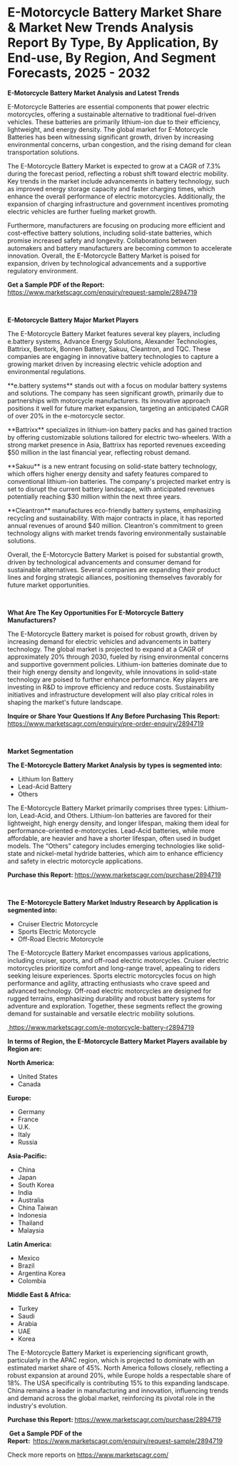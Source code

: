 <p><h1>E-Motorcycle Battery Market Share & Market New Trends Analysis Report By Type, By Application, By End-use, By Region, And Segment Forecasts, 2025 - 2032</h1></p><p><strong>E-Motorcycle Battery Market Analysis and Latest Trends</strong></p>
<p><p>E-Motorcycle Batteries are essential components that power electric motorcycles, offering a sustainable alternative to traditional fuel-driven vehicles. These batteries are primarily lithium-ion due to their efficiency, lightweight, and energy density. The global market for E-Motorcycle Batteries has been witnessing significant growth, driven by increasing environmental concerns, urban congestion, and the rising demand for clean transportation solutions.</p><p>The E-Motorcycle Battery Market is expected to grow at a CAGR of 7.3% during the forecast period, reflecting a robust shift toward electric mobility. Key trends in the market include advancements in battery technology, such as improved energy storage capacity and faster charging times, which enhance the overall performance of electric motorcycles. Additionally, the expansion of charging infrastructure and government incentives promoting electric vehicles are further fueling market growth.</p><p>Furthermore, manufacturers are focusing on producing more efficient and cost-effective battery solutions, including solid-state batteries, which promise increased safety and longevity. Collaborations between automakers and battery manufacturers are becoming common to accelerate innovation. Overall, the E-Motorcycle Battery Market is poised for expansion, driven by technological advancements and a supportive regulatory environment.</p></p>
<p><strong>Get a Sample PDF of the Report:&nbsp;</strong> <a href="https://www.marketscagr.com/enquiry/request-sample/2894719?utm_campaign=2770&utm_medium=2&utm_source=Github&utm_content=ia&utm_term=15032025&utm_id=e-motorcycle-battery">https://www.marketscagr.com/enquiry/request-sample/2894719</a></p>
<p>&nbsp;</p>
<p><strong>E-Motorcycle Battery Major Market Players</strong></p>
<p><p>The E-Motorcycle Battery Market features several key players, including e.battery systems, Advance Energy Solutions, Alexander Technologies, Battrixx, Bentork, Bonnen Battery, Sakuu, Cleantron, and TQC. These companies are engaging in innovative battery technologies to capture a growing market driven by increasing electric vehicle adoption and environmental regulations.</p><p>**e.battery systems** stands out with a focus on modular battery systems and solutions. The company has seen significant growth, primarily due to partnerships with motorcycle manufacturers. Its innovative approach positions it well for future market expansion, targeting an anticipated CAGR of over 20% in the e-motorcycle sector.</p><p>**Battrixx** specializes in lithium-ion battery packs and has gained traction by offering customizable solutions tailored for electric two-wheelers. With a strong market presence in Asia, Battrixx has reported revenues exceeding $50 million in the last financial year, reflecting robust demand.</p><p>**Sakuu** is a new entrant focusing on solid-state battery technology, which offers higher energy density and safety features compared to conventional lithium-ion batteries. The company's projected market entry is set to disrupt the current battery landscape, with anticipated revenues potentially reaching $30 million within the next three years.</p><p>**Cleantron** manufactures eco-friendly battery systems, emphasizing recycling and sustainability. With major contracts in place, it has reported annual revenues of around $40 million. Cleantron's commitment to green technology aligns with market trends favoring environmentally sustainable solutions.</p><p>Overall, the E-Motorcycle Battery Market is poised for substantial growth, driven by technological advancements and consumer demand for sustainable alternatives. Several companies are expanding their product lines and forging strategic alliances, positioning themselves favorably for future market opportunities.</p></p>
<p>&nbsp;</p>
<p><strong>What Are The Key Opportunities For E-Motorcycle Battery Manufacturers?</strong></p>
<p><p>The E-Motorcycle Battery market is poised for robust growth, driven by increasing demand for electric vehicles and advancements in battery technology. The global market is projected to expand at a CAGR of approximately 20% through 2030, fueled by rising environmental concerns and supportive government policies. Lithium-ion batteries dominate due to their high energy density and longevity, while innovations in solid-state technology are poised to further enhance performance. Key players are investing in R&D to improve efficiency and reduce costs. Sustainability initiatives and infrastructure development will also play critical roles in shaping the market's future landscape.</p></p>
<p><strong>Inquire or Share Your Questions If Any Before Purchasing This Report:</strong> <a href="https://www.marketscagr.com/enquiry/pre-order-enquiry/2894719?utm_campaign=2770&utm_medium=2&utm_source=Github&utm_content=ia&utm_term=15032025&utm_id=e-motorcycle-battery">https://www.marketscagr.com/enquiry/pre-order-enquiry/2894719</a></p>
<p>&nbsp;</p>
<p><strong>Market Segmentation</strong></p>
<p><strong>The E-Motorcycle Battery Market Analysis by types is segmented into:</strong></p>
<p><ul><li>Lithium Ion Battery</li><li>Lead-Acid Battery</li><li>Others</li></ul></p>
<p><p>The E-Motorcycle Battery Market primarily comprises three types: Lithium-Ion, Lead-Acid, and Others. Lithium-Ion batteries are favored for their lightweight, high energy density, and longer lifespan, making them ideal for performance-oriented e-motorcycles. Lead-Acid batteries, while more affordable, are heavier and have a shorter lifespan, often used in budget models. The “Others” category includes emerging technologies like solid-state and nickel-metal hydride batteries, which aim to enhance efficiency and safety in electric motorcycle applications.</p></p>
<p><strong>Purchase this Report:&nbsp;</strong><a href="https://www.marketscagr.com/purchase/2894719?utm_campaign=2770&utm_medium=2&utm_source=Github&utm_content=ia&utm_term=15032025&utm_id=e-motorcycle-battery">https://www.marketscagr.com/purchase/2894719</a></p>
<p>&nbsp;</p>
<p><strong>The E-Motorcycle Battery Market Industry Research by Application is segmented into:</strong></p>
<p><ul><li>Cruiser Electric Motorcycle</li><li>Sports Electric Motorcycle</li><li>Off-Road Electric Motorcycle</li></ul></p>
<p><p>The E-Motorcycle Battery Market encompasses various applications, including cruiser, sports, and off-road electric motorcycles. Cruiser electric motorcycles prioritize comfort and long-range travel, appealing to riders seeking leisure experiences. Sports electric motorcycles focus on high performance and agility, attracting enthusiasts who crave speed and advanced technology. Off-road electric motorcycles are designed for rugged terrains, emphasizing durability and robust battery systems for adventure and exploration. Together, these segments reflect the growing demand for sustainable and versatile electric mobility solutions.</p></p>
<p><a href="https://www.marketscagr.com/e-motorcycle-battery-r2894719?utm_campaign=2770&utm_medium=2&utm_source=Github&utm_content=ia&utm_term=15032025&utm_id=e-motorcycle-battery">&nbsp;https://www.marketscagr.com/e-motorcycle-battery-r2894719</a></p>
<p><strong>In terms of Region, the E-Motorcycle Battery Market Players available by Region are:</strong></p>
<p>
    <p> <strong> North America: </strong>
        <ul>
            <li>United States</li>
            <li>Canada</li>
        </ul>
        </p> 
    <p> <strong> Europe: </strong>
        <ul>
            <li>Germany</li>
            <li>France</li>
            <li>U.K.</li>
            <li>Italy</li>
            <li>Russia</li>
        </ul>
        </p> 
    <p> <strong> Asia-Pacific: </strong>
        <ul>
            <li>China</li>
            <li>Japan</li>
            <li>South Korea</li>
            <li>India</li>
            <li>Australia</li>
            <li>China Taiwan</li>
            <li>Indonesia</li>
            <li>Thailand</li>
            <li>Malaysia</li>
        </ul>
        </p> 
    <p> <strong> Latin America: </strong>
        <ul>
            <li>Mexico</li>
            <li>Brazil</li>
            <li>Argentina Korea</li>
            <li>Colombia</li>
        </ul>
        </p> 
    <p> <strong> Middle East & Africa: </strong>
        <ul>
            <li>Turkey</li>
            <li>Saudi</li>
            <li>Arabia</li>
            <li>UAE</li>
            <li>Korea</li>
        </ul>
    </p>
    </p>
<p><p>The E-Motorcycle Battery Market is experiencing significant growth, particularly in the APAC region, which is projected to dominate with an estimated market share of 45%. North America follows closely, reflecting a robust expansion at around 20%, while Europe holds a respectable share of 18%. The USA specifically is contributing 15% to this expanding landscape. China remains a leader in manufacturing and innovation, influencing trends and demand across the global market, reinforcing its pivotal role in the industry's evolution.</p></p>
<p><strong>Purchase this Report: </strong><a href="https://www.marketscagr.com/purchase/2894719?utm_campaign=2770&utm_medium=2&utm_source=Github&utm_content=ia&utm_term=15032025&utm_id=e-motorcycle-battery">https://www.marketscagr.com/purchase/2894719</a></p>
<p>&nbsp;<strong>Get a Sample PDF of the Report:&nbsp;&nbsp;</strong><a href="https://www.marketscagr.com/enquiry/request-sample/2894719?utm_campaign=2770&utm_medium=2&utm_source=Github&utm_content=ia&utm_term=15032025&utm_id=e-motorcycle-battery">https://www.marketscagr.com/enquiry/request-sample/2894719</a></p>
<p><strong></strong></p>
<p>Check more reports on <a href="https://www.marketscagr.com/?utm_campaign=2770&utm_medium=2&utm_source=Github&utm_content=ia&utm_term=15032025&utm_id=e-motorcycle-battery">https://www.marketscagr.com/</a></p>
